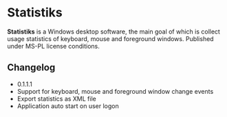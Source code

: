 # Statistiks**Statistiks** is a Windows desktop software, the main goal of which is collect usage statistics of keyboard, mouse and foreground windows.Published under MS-PL license conditions.## Changelog * 0.1.1.1  * Support for keyboard, mouse and foreground window change events  * Export statistics as XML file  * Application auto start on user logon